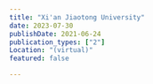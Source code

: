 ```yaml
---
title: "Xi'an Jiaotong University"
date: 2023-07-30
publishDate: 2021-06-24
publication_types: ["2"]
Location: "(virtual)"
featured: false

---
```


